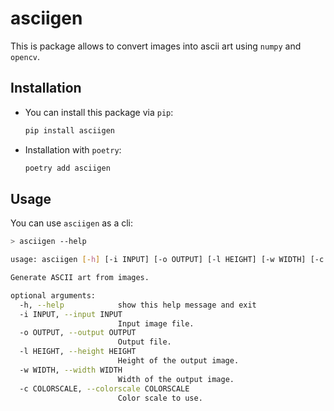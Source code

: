 # asciigen

This is package allows to convert images into ascii art using `numpy` and `opencv`.

## Installation

* You can install this package via `pip`:

    ```sh
    pip install asciigen
    ```

* Installation with `poetry`:

    ```sh
    poetry add asciigen
    ```

## Usage

You can use `asciigen` as a cli:

```sh
> asciigen --help

usage: asciigen [-h] [-i INPUT] [-o OUTPUT] [-l HEIGHT] [-w WIDTH] [-c COLORSCALE]

Generate ASCII art from images.

optional arguments:
  -h, --help            show this help message and exit
  -i INPUT, --input INPUT
                        Input image file.
  -o OUTPUT, --output OUTPUT
                        Output file.
  -l HEIGHT, --height HEIGHT
                        Height of the output image.
  -w WIDTH, --width WIDTH
                        Width of the output image.
  -c COLORSCALE, --colorscale COLORSCALE
                        Color scale to use.
```
